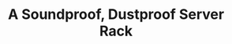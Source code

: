 ---
title: A Soundproof, Dustproof Server Rack
introduction: This series of articles documents my experience designing and building a soundproof and dust proof 19" server rack so I could move my homelab into the attic.
---
